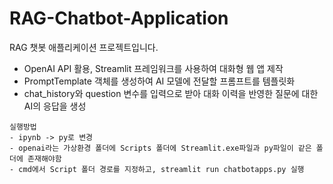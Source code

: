 # RAG-Chatbot-Application
RAG 챗봇 애플리케이션 프로젝트입니다.
* OpenAI API 활용, Streamlit 프레임워크를 사용하여 대화형 웹 앱 제작
* PromptTemplate 객체를 생성하여 AI 모델에 전달할 프롬프트를 템플릿화
* chat_history와 question 변수를 입력으로 받아 대화 이력을 반영한 질문에 대한 AI의 응답을 생성
```
실행방법
- ipynb -> py로 변경
- openai라는 가상환경 폴더에 Scripts 폴더에 Streamlit.exe파일과 py파일이 같은 폴더에 존재해야함
- cmd에서 Script 폴더 경로를 지정하고, streamlit run chatbotapps.py 실행
```
